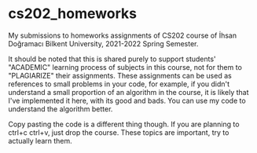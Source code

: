 # cs202_homeworks
My submissions to homeworks assignments of CS202 course of İhsan Doğramacı Bilkent University, 2021-2022 Spring Semester. 

It should be noted that this is shared purely to support students' "ACADEMIC" learning process of subjects in this course, not for them to "PLAGIARIZE" their assignments.
These assignments can be used as references to small problems in your code, for example, if you didn't understand a small proportion of an algorithm in the course, it is likely
that I've implemented it here, with its good and bads. You can use my code to understand the algorithm better.

Copy pasting the code is a different thing though. If you are planning to ctrl+c ctrl+v, just drop the course. These topics are important, try to actually learn them.
